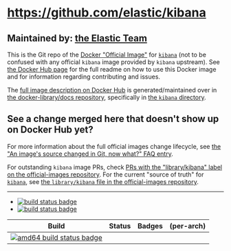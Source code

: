 # https://github.com/elastic/kibana

## Maintained by: [the Elastic Team](https://github.com/elastic/kibana)

This is the Git repo of the [Docker "Official Image"](https://github.com/docker-library/official-images#what-are-official-images) for [`kibana`](https://hub.docker.com/_/kibana/) (not to be confused with any official `kibana` image provided by `kibana` upstream). See [the Docker Hub page](https://hub.docker.com/_/kibana/) for the full readme on how to use this Docker image and for information regarding contributing and issues.

The [full image description on Docker Hub](https://hub.docker.com/_/kibana/) is generated/maintained over in [the docker-library/docs repository](https://github.com/docker-library/docs), specifically in [the `kibana` directory](https://github.com/docker-library/docs/tree/master/kibana).

## See a change merged here that doesn't show up on Docker Hub yet?

For more information about the full official images change lifecycle, see [the "An image's source changed in Git, now what?" FAQ entry](https://github.com/docker-library/faq#an-images-source-changed-in-git-now-what).

For outstanding `kibana` image PRs, check [PRs with the "library/kibana" label on the official-images repository](https://github.com/docker-library/official-images/labels/library%2Fkibana). For the current "source of truth" for [`kibana`](https://hub.docker.com/_/kibana/), see [the `library/kibana` file in the official-images repository](https://github.com/docker-library/official-images/blob/master/library/kibana).

---

-	[![build status badge](https://img.shields.io/travis/docker-library/kibana/master.svg?label=Travis%20CI)](https://travis-ci.org/docker-library/kibana/branches)
-	[![build status badge](https://img.shields.io/jenkins/s/https/doi-janky.infosiftr.net/job/update.sh/job/kibana.svg?label=Automated%20update.sh)](https://doi-janky.infosiftr.net/job/update.sh/job/kibana)

| Build | Status | Badges | (per-arch) |
|:-:|:-:|:-:|:-:|
| [![amd64 build status badge](https://img.shields.io/jenkins/s/https/doi-janky.infosiftr.net/job/multiarch/job/amd64/job/kibana.svg?label=amd64)](https://doi-janky.infosiftr.net/job/multiarch/job/amd64/job/kibana) |

<!-- THIS FILE IS GENERATED BY https://github.com/docker-library/docs/blob/master/generate-repo-stub-readme.sh -->
